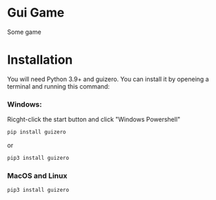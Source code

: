 # Gui Game

 Some game

 # Installation
You will need Python 3.9+ and guizero. You can install it by openeing a terminal and  running this command:

 ### Windows:
Ricght-click the start button and click "Windows Powershell"
 ```bash
 pip install guizero
 ```

 or

 ```bash
 pip3 install guizero
 ```

 ### MacOS and Linux

 ```bash
 pip3 install guizero
 ```
